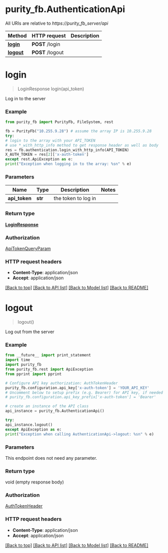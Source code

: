 # purity_fb.AuthenticationApi

All URIs are relative to *https://purity_fb_server/api*

Method | HTTP request | Description
------------- | ------------- | -------------
[**login**](AuthenticationApi.md#login) | **POST** /login |
[**logout**](AuthenticationApi.md#logout) | **POST** /logout |


# **login**
> LoginResponse login(api_token)



Log in to the server

### Example
```python
from purity_fb import PurityFb, FileSystem, rest

fb = PurityFb("10.255.9.28") # assume the array IP is 10.255.9.28
try:
# login to the array with your API_TOKEN
# use *_with_http_info method to get response header as well as body
res = fb.authentication.login_with_http_info(API_TOKEN)
X_AUTH_TOKEN = res[2]['x-auth-token']
except rest.ApiException as e:
print("Exception when logging in to the array: %sn" % e)
```

### Parameters

Name | Type | Description | Notes
------------- | ------------- | ------------- | -------------
**api_token** | **str**| the token to log in |

### Return type

[**LoginResponse**](LoginResponse.md)

### Authorization

[ApiTokenQueryParam](README.md#ApiTokenQueryParam)

### HTTP request headers

- **Content-Type**: application/json
- **Accept**: application/json

[[Back to top]](#) [[Back to API list]](README.md#documentation-for-api-endpoints) [[Back to Model list]](README.md#documentation-for-models) [[Back to README]](README.md)

# **logout**
> logout()



Log out from the server

### Example
```python
from __future__ import print_statement
import time
import purity_fb
from purity_fb.rest import ApiException
from pprint import pprint

# Configure API key authorization: AuthTokenHeader
purity_fb.configuration.api_key['x-auth-token'] = 'YOUR_API_KEY'
# Uncomment below to setup prefix (e.g. Bearer) for API key, if needed
# purity_fb.configuration.api_key_prefix['x-auth-token'] = 'Bearer'

# create an instance of the API class
api_instance = purity_fb.AuthenticationApi()

try:
api_instance.logout()
except ApiException as e:
print("Exception when calling AuthenticationApi->logout: %sn" % e)
```

### Parameters
This endpoint does not need any parameter.

### Return type

void (empty response body)

### Authorization

[AuthTokenHeader](README.md#AuthTokenHeader)

### HTTP request headers

- **Content-Type**: application/json
- **Accept**: application/json

[[Back to top]](#) [[Back to API list]](README.md#documentation-for-api-endpoints) [[Back to Model list]](README.md#documentation-for-models) [[Back to README]](README.md)

